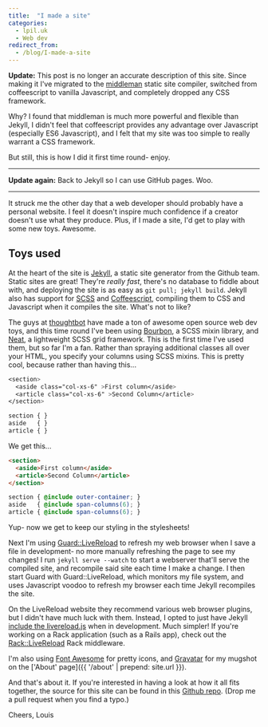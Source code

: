 ```yaml
---
title:  "I made a site"
categories:
  - lpil.uk
  - Web dev
redirect_from:
  - /blog/I-made-a-site
---
```


**Update:** This post is no longer an accurate description of this site. Since
making it I've migrated to the [middleman](middleman) static site compiler,
switched from coffeescript to vanilla Javascript, and completely dropped any
CSS framework.

[middlema]: https://github.com/middleman/middleman

Why? I found that middleman is much more powerful and flexible than Jekyll, I
didn't feel that coffeescript provides any advantage over Javascript
(especially ES6 Javascript), and I felt that my site was too simple to really
warrant a CSS framework.

But still, this is how I did it first time round- enjoy.

---

**Update again:** Back to Jekyll so I can use GitHub pages. Woo.

---

It struck me the other day that a web developer should probably have a personal
website. I feel it doesn't inspire much confidence if a creator doesn't use
what they produce. Plus, if I made a site, I'd get to play with some new toys.
Awesome.

## Toys used

At the heart of the site is [Jekyll][jekyll], a static site generator from the
Github team. Static sites are great! They're *really fast*, there's no database
to fiddle about with, and deploying the site is as easy as `git pull; jekyll
build`. Jekyll also has support for [SCSS][scss] and
[Coffeescript][coffeescript], compiling them to CSS and Javascript when it
compiles the site. What's not to like?

The guys at [thoughtbot][thoughtbot] have made a ton of awesome open source web
dev toys, and this time round I've been using [Bourbon][bourbon], a SCSS mixin
library, and [Neat][neat], a lightweight SCSS grid framework. This is the first
time I've used them, but so far I'm a fan. Rather than spraying additional
classes all over your HTML, you specify your columns using SCSS mixins. This is
pretty cool, because rather than having this...

```scss
<section>
  <aside class="col-xs-6" >First column</aside>
  <article class="col-xs-6" >Second Column</article>
</section>
```
```scss
section { }
aside   { }
article { }
```

We get this...

```html
<section>
  <aside>First column</aside>
  <article>Second Column</article>
</section>
```
```scss
section { @include outer-container; }
aside   { @include span-columns(6); }
article { @include span-columns(6); }
```

Yup- now we get to keep our styling in the stylesheets!

Next I'm using [Guard::LiveReload][guard-livereload] to refresh my web browser
when I save a file in development- no more manually refreshing the page to see
my changes! I run `jekyll serve --watch` to start a webserver that'll serve the
compiled site, and recompile said site each time I make a change. I then start
Guard with Guard::LiveReload, which monitors my file system, and uses
Javascript voodoo to refresh my browser each time Jekyll recompiles the site.

On the LiveReload website they recommend various web browser plugins, but I
didn't have much luck with them. Instead, I opted to just have Jekyll [include
the livereload.js][livereload-include] when in development. Much simpler! If
you're working on a Rack application (such as a Rails app), check out the
[Rack::LiveReload][rack-livereload] Rack middleware.

I'm also using [Font Awesome][font-awesome] for pretty icons, and
[Gravatar][gravatar] for my mugshot on the
['About' page]({{ '/about' | prepend: site.url }}).

And that's about it. If you're interested in having a look at how it all fits
together, the source for this site can be found in this
[Github repo][site-repo]. (Drop me a pull request when you find a typo.)

Cheers,
Louis

[jekyll]: http://jekyllrb.com
[scss]: http://sass-lang.com/
[coffeescript]: http://coffeescript.org/
[thoughtbot]: http://thoughtbot.com/
[bourbon]: http://bourbon.io/
[neat]: http://neat.bourbon.io/
[guard-livereload]: https://github.com/guard/guard-livereload
[livereload-include]: https://github.com/lpil/lpil.uk/blob/7e0026d2f42c89dae369bb94bb48f1cfb31da3ce/_includes/head.html#L2
[rack-livereload]: https://github.com/johnbintz/rack-livereload
[font-awesome]: http://fortawesome.github.io/Font-Awesome/
[gravatar]: https://en.gravatar.com/
[site-repo]: https://github.com/lpil/lpil.uk

